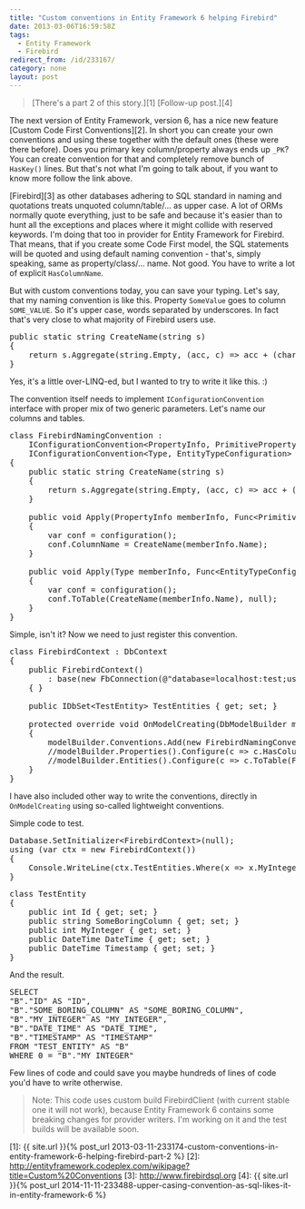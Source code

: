 ```yaml
---
title: "Custom conventions in Entity Framework 6 helping Firebird"
date: 2013-03-06T16:59:58Z
tags:
  - Entity Framework
  - Firebird
redirect_from: /id/233167/
category: none
layout: post
---
```

> [There's a part 2 of this story.][1]
> [Follow-up post.][4]

The next version of Entity Framework, version 6, has a nice new feature [Custom Code First Conventions][2]. In short you can create your own conventions and using these together with the default ones (these were there before). Does you primary key column/property always ends up `_PK`? You can create convention for that and completely remove bunch of `HasKey()` lines. But that's not what I'm going to talk about, if you want to know more follow the link above.

<!-- excerpt -->

[Firebird][3] as other databases adhering to SQL standard in naming and quotations treats unquoted column/table/... as upper case. A lot of ORMs normally quote everything, just to be safe and because it's easier than to hunt all the exceptions and places where it might collide with reserved keywords. I'm doing that too in provider for Entity Framework for Firebird. That means, that if you create some Code First model, the SQL statements will be quoted and using default naming convention - that's, simply speaking, same as property/class/... name. Not good. You have to write a lot of explicit `HasColumnName`.

But with custom conventions today, you can save your typing. Let's say, that my naming convention is like this. Property `SomeValue` goes to column `SOME_VALUE`. So it's upper case, words separated by underscores. In fact that's very close to what majority of Firebird users use.

<pre class="brush:csharp">
public static string CreateName(string s)
{
	return s.Aggregate(string.Empty, (acc, c) =&gt; acc + (char.IsUpper(c) &amp;&amp; !string.IsNullOrEmpty(acc) ? "_" + c : char.ToUpperInvariant(c).ToString()), _ =&gt; _);
}
</pre>

Yes, it's a little over-LINQ-ed, but I wanted to try to write it like this. :)

The convention itself needs to implement `IConfigurationConvention` interface with proper mix of two generic parameters. Let's name our columns and tables.

<pre class="brush:csharp">
class FirebirdNamingConvention :
	IConfigurationConvention&lt;PropertyInfo, PrimitivePropertyConfiguration&gt;,
	IConfigurationConvention&lt;Type, EntityTypeConfiguration&gt;
{
	public static string CreateName(string s)
	{
		return s.Aggregate(string.Empty, (acc, c) =&gt; acc + (char.IsUpper(c) &amp;&amp; !string.IsNullOrEmpty(acc) ? "_" + c : char.ToUpperInvariant(c).ToString()), _ =&gt; _);
	}

	public void Apply(PropertyInfo memberInfo, Func&lt;PrimitivePropertyConfiguration&gt; configuration)
	{
		var conf = configuration();
		conf.ColumnName = CreateName(memberInfo.Name);
	}

	public void Apply(Type memberInfo, Func&lt;EntityTypeConfiguration&gt; configuration)
	{
		var conf = configuration();
		conf.ToTable(CreateName(memberInfo.Name), null);
	}
}
</pre>

Simple, isn't it? Now we need to just register this convention.

<pre class="brush:csharp">
class FirebirdContext : DbContext
{
	public FirebirdContext()
		: base(new FbConnection(@"database=localhost:test;user=sysdba;password=masterkey"), true)
	{ }

	public IDbSet&lt;TestEntity&gt; TestEntities { get; set; }

	protected override void OnModelCreating(DbModelBuilder modelBuilder)
	{
		modelBuilder.Conventions.Add(new FirebirdNamingConvention());
		//modelBuilder.Properties().Configure(c =&gt; c.HasColumnName(FirebirdNamingConvention.CreateName(c.ClrPropertyInfo.Name)));
		//modelBuilder.Entities().Configure(c =&gt; c.ToTable(FirebirdNamingConvention.CreateName(c.ClrType.Name)));
	}
}
</pre>

I have also included other way to write the conventions, directly in `OnModelCreating` using so-called lightweight conventions.

Simple code to test.

<pre class="brush:csharp">
Database.SetInitializer&lt;FirebirdContext&gt;(null);
using (var ctx = new FirebirdContext())
{
	Console.WriteLine(ctx.TestEntities.Where(x =&gt; x.MyInteger == 0).ToString());
}
</pre>
<pre class="brush:csharp">
class TestEntity
{
	public int Id { get; set; }
	public string SomeBoringColumn { get; set; }
	public int MyInteger { get; set; }
	public DateTime DateTime { get; set; }
	public DateTime Timestamp { get; set; }
}
</pre>

And the result.

<pre class="brush:sql">
SELECT
"B"."ID" AS "ID",
"B"."SOME_BORING_COLUMN" AS "SOME_BORING_COLUMN",
"B"."MY_INTEGER" AS "MY_INTEGER",
"B"."DATE_TIME" AS "DATE_TIME",
"B"."TIMESTAMP" AS "TIMESTAMP"
FROM "TEST_ENTITY" AS "B"
WHERE 0 = "B"."MY_INTEGER"
</pre>

Few lines of code and could save you maybe hundreds of lines of code you'd have to write otherwise.

> Note: This code uses custom build FirebirdClient (with current stable one it will not work), because Entity Framework 6 contains some breaking changes for provider writers. I'm working on it and the test builds will be available soon.

[1]: {{ site.url }}{% post_url 2013-03-11-233174-custom-conventions-in-entity-framework-6-helping-firebird-part-2 %}
[2]: http://entityframework.codeplex.com/wikipage?title=Custom%20Conventions
[3]: http://www.firebirdsql.org
[4]: {{ site.url }}{% post_url 2014-11-11-233488-upper-casing-convention-as-sql-likes-it-in-entity-framework-6 %}